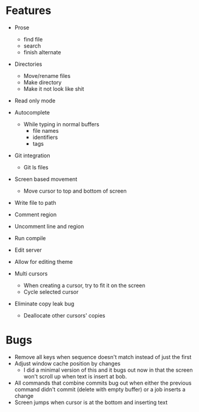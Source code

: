 # Features
* Prose
  - find file
  - search
  - finish alternate

* Directories
  - Move/rename files
  - Make directory
  - Make it not look like shit

* Read only mode

* Autocomplete
  - While typing in normal buffers
    + file names
    + identifiers
    + tags

* Git integration
  - Git ls files

* Screen based movement
  - Move cursor to top and bottom of screen

* Write file to path
* Comment region
* Uncomment line and region
* Run compile
* Edit server

* Allow for editing theme

* Multi cursors
  - When creating a cursor, try to fit it on the screen
  - Cycle selected cursor

* Eliminate copy leak bug
  - Deallocate other cursors' copies

# Bugs
* Remove all keys when sequence doesn't match instead of just the first
* Adjust window cache position by changes
  - I did a minimal version of this and it bugs out now in that the screen won't scroll up when text is insert at bob.
* All commands that combine commits bug out when either the previous command didn't commit (delete with empty buffer) or a job inserts a change
* Screen jumps when cursor is at the bottom and inserting text
